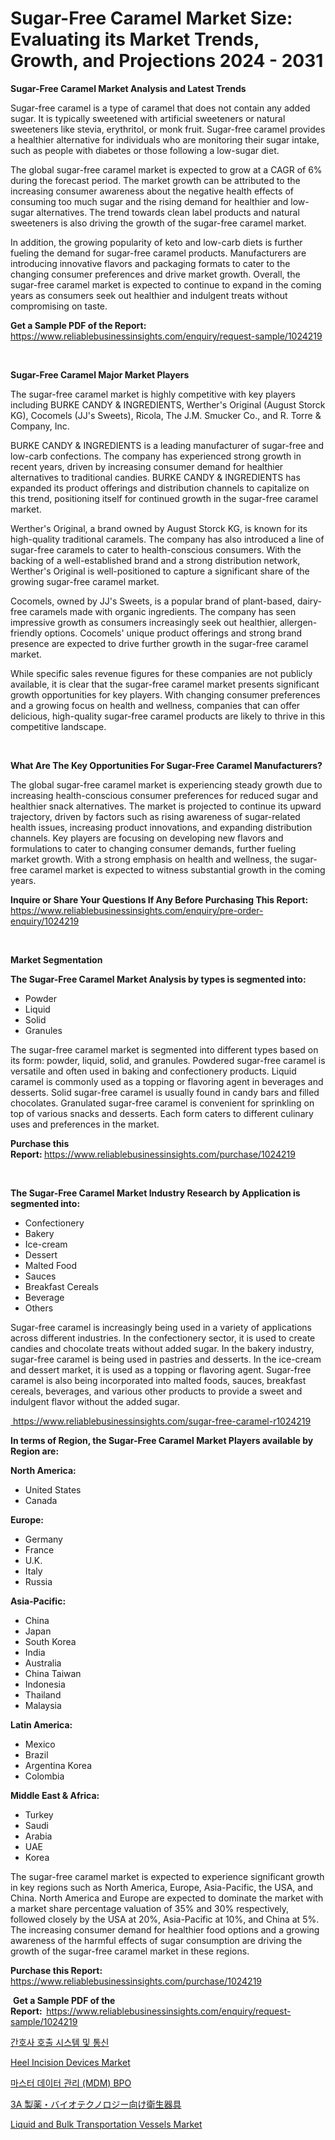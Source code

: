 <p><h1>Sugar-Free Caramel Market Size: Evaluating its Market Trends, Growth, and Projections 2024 - 2031</h1></p><p><strong>Sugar-Free Caramel Market Analysis and Latest Trends</strong></p>
<p><p>Sugar-free caramel is a type of caramel that does not contain any added sugar. It is typically sweetened with artificial sweeteners or natural sweeteners like stevia, erythritol, or monk fruit. Sugar-free caramel provides a healthier alternative for individuals who are monitoring their sugar intake, such as people with diabetes or those following a low-sugar diet.</p><p>The global sugar-free caramel market is expected to grow at a CAGR of 6% during the forecast period. The market growth can be attributed to the increasing consumer awareness about the negative health effects of consuming too much sugar and the rising demand for healthier and low-sugar alternatives. The trend towards clean label products and natural sweeteners is also driving the growth of the sugar-free caramel market.</p><p>In addition, the growing popularity of keto and low-carb diets is further fueling the demand for sugar-free caramel products. Manufacturers are introducing innovative flavors and packaging formats to cater to the changing consumer preferences and drive market growth. Overall, the sugar-free caramel market is expected to continue to expand in the coming years as consumers seek out healthier and indulgent treats without compromising on taste.</p></p>
<p><strong>Get a Sample PDF of the Report:&nbsp;</strong> <a href="https://www.reliablebusinessinsights.com/enquiry/request-sample/1024219">https://www.reliablebusinessinsights.com/enquiry/request-sample/1024219</a></p>
<p>&nbsp;</p>
<p><strong>Sugar-Free Caramel Major Market Players</strong></p>
<p><p>The sugar-free caramel market is highly competitive with key players including BURKE CANDY & INGREDIENTS, Werther's Original (August Storck KG), Cocomels (JJ's Sweets), Ricola, The J.M. Smucker Co., and R. Torre & Company, Inc.</p><p>BURKE CANDY & INGREDIENTS is a leading manufacturer of sugar-free and low-carb confections. The company has experienced strong growth in recent years, driven by increasing consumer demand for healthier alternatives to traditional candies. BURKE CANDY & INGREDIENTS has expanded its product offerings and distribution channels to capitalize on this trend, positioning itself for continued growth in the sugar-free caramel market.</p><p>Werther's Original, a brand owned by August Storck KG, is known for its high-quality traditional caramels. The company has also introduced a line of sugar-free caramels to cater to health-conscious consumers. With the backing of a well-established brand and a strong distribution network, Werther's Original is well-positioned to capture a significant share of the growing sugar-free caramel market.</p><p>Cocomels, owned by JJ's Sweets, is a popular brand of plant-based, dairy-free caramels made with organic ingredients. The company has seen impressive growth as consumers increasingly seek out healthier, allergen-friendly options. Cocomels' unique product offerings and strong brand presence are expected to drive further growth in the sugar-free caramel market.</p><p>While specific sales revenue figures for these companies are not publicly available, it is clear that the sugar-free caramel market presents significant growth opportunities for key players. With changing consumer preferences and a growing focus on health and wellness, companies that can offer delicious, high-quality sugar-free caramel products are likely to thrive in this competitive landscape.</p></p>
<p>&nbsp;</p>
<p><strong>What Are The Key Opportunities For Sugar-Free Caramel Manufacturers?</strong></p>
<p><p>The global sugar-free caramel market is experiencing steady growth due to increasing health-conscious consumer preferences for reduced sugar and healthier snack alternatives. The market is projected to continue its upward trajectory, driven by factors such as rising awareness of sugar-related health issues, increasing product innovations, and expanding distribution channels. Key players are focusing on developing new flavors and formulations to cater to changing consumer demands, further fueling market growth. With a strong emphasis on health and wellness, the sugar-free caramel market is expected to witness substantial growth in the coming years.</p></p>
<p><strong>Inquire or Share Your Questions If Any Before Purchasing This Report:</strong> <a href="https://www.reliablebusinessinsights.com/enquiry/pre-order-enquiry/1024219">https://www.reliablebusinessinsights.com/enquiry/pre-order-enquiry/1024219</a></p>
<p>&nbsp;</p>
<p><strong>Market Segmentation</strong></p>
<p><strong>The Sugar-Free Caramel Market Analysis by types is segmented into:</strong></p>
<p><ul><li>Powder</li><li>Liquid</li><li>Solid</li><li>Granules</li></ul></p>
<p><p>The sugar-free caramel market is segmented into different types based on its form: powder, liquid, solid, and granules. Powdered sugar-free caramel is versatile and often used in baking and confectionery products. Liquid caramel is commonly used as a topping or flavoring agent in beverages and desserts. Solid sugar-free caramel is usually found in candy bars and filled chocolates. Granulated sugar-free caramel is convenient for sprinkling on top of various snacks and desserts. Each form caters to different culinary uses and preferences in the market.</p></p>
<p><strong>Purchase this Report:&nbsp;</strong><a href="https://www.reliablebusinessinsights.com/purchase/1024219">https://www.reliablebusinessinsights.com/purchase/1024219</a></p>
<p>&nbsp;</p>
<p><strong>The Sugar-Free Caramel Market Industry Research by Application is segmented into:</strong></p>
<p><ul><li>Confectionery</li><li>Bakery</li><li>Ice-cream</li><li>Dessert</li><li>Malted Food</li><li>Sauces</li><li>Breakfast Cereals</li><li>Beverage</li><li>Others</li></ul></p>
<p><p>Sugar-free caramel is increasingly being used in a variety of applications across different industries. In the confectionery sector, it is used to create candies and chocolate treats without added sugar. In the bakery industry, sugar-free caramel is being used in pastries and desserts. In the ice-cream and dessert market, it is used as a topping or flavoring agent. Sugar-free caramel is also being incorporated into malted foods, sauces, breakfast cereals, beverages, and various other products to provide a sweet and indulgent flavor without the added sugar.</p></p>
<p><a href="https://www.reliablebusinessinsights.com/sugar-free-caramel-r1024219">&nbsp;https://www.reliablebusinessinsights.com/sugar-free-caramel-r1024219</a></p>
<p><strong>In terms of Region, the Sugar-Free Caramel Market Players available by Region are:</strong></p>
<p>
    <p> <strong> North America: </strong>
        <ul>
            <li>United States</li>
            <li>Canada</li>
        </ul>
        </p> 
    <p> <strong> Europe: </strong>
        <ul>
            <li>Germany</li>
            <li>France</li>
            <li>U.K.</li>
            <li>Italy</li>
            <li>Russia</li>
        </ul>
        </p> 
    <p> <strong> Asia-Pacific: </strong>
        <ul>
            <li>China</li>
            <li>Japan</li>
            <li>South Korea</li>
            <li>India</li>
            <li>Australia</li>
            <li>China Taiwan</li>
            <li>Indonesia</li>
            <li>Thailand</li>
            <li>Malaysia</li>
        </ul>
        </p> 
    <p> <strong> Latin America: </strong>
        <ul>
            <li>Mexico</li>
            <li>Brazil</li>
            <li>Argentina Korea</li>
            <li>Colombia</li>
        </ul>
        </p> 
    <p> <strong> Middle East & Africa: </strong>
        <ul>
            <li>Turkey</li>
            <li>Saudi</li>
            <li>Arabia</li>
            <li>UAE</li>
            <li>Korea</li>
        </ul>
    </p>
    </p>
<p><p>The sugar-free caramel market is expected to experience significant growth in key regions such as North America, Europe, Asia-Pacific, the USA, and China. North America and Europe are expected to dominate the market with a market share percentage valuation of 35% and 30% respectively, followed closely by the USA at 20%, Asia-Pacific at 10%, and China at 5%. The increasing consumer demand for healthier food options and a growing awareness of the harmful effects of sugar consumption are driving the growth of the sugar-free caramel market in these regions.</p></p>
<p><strong>Purchase this Report: </strong><a href="https://www.reliablebusinessinsights.com/purchase/1024219">https://www.reliablebusinessinsights.com/purchase/1024219</a></p>
<p>&nbsp;<strong>Get a Sample PDF of the Report:&nbsp;&nbsp;</strong><a href="https://www.reliablebusinessinsights.com/enquiry/request-sample/1024219">https://www.reliablebusinessinsights.com/enquiry/request-sample/1024219</a></p>
<p><strong></strong></p>
<p><p><a href="https://github.com/fatmarawatan39/Market-Research-Report-List-1/blob/main/517486882160.md">간호사 호출 시스템 및 통신</a></p><p><a href="https://github.com/RyleeBauch2023/Market-Research-Report-List-1/blob/main/heel-incision-devices-market.md">Heel Incision Devices Market</a></p><p><a href="https://medium.com/@tomienow676/%EB%A7%88%EC%8A%A4%ED%84%B0-%EB%8D%B0%EC%9D%B4%ED%84%B0-%EA%B4%80%EB%A6%AC-mdm-bpo-%EC%8B%9C%EC%9E%A5-%EA%B2%BD%EC%9F%81-%EB%B6%84%EC%84%9D-%EC%8B%9C%EC%9E%A5-%EB%8F%99%ED%96%A5-%EB%B0%8F-2031%EB%85%84%EA%B9%8C%EC%A7%80%EC%9D%98-%EC%98%88%EC%B8%A1-9c50d803361b">마스터 데이터 관리 (MDM) BPO</a></p><p><a href="https://github.com/FrancoWeber2023/Market-Research-Report-List-1/blob/main/878698789537.md">3A 製薬・バイオテクノロジー向け衛生器具</a></p><p><a href="https://github.com/AndreanneHane2023/Market-Research-Report-List-1/blob/main/liquid-and-bulk-transportation-vessels-market.md">Liquid and Bulk Transportation Vessels Market</a></p></p>